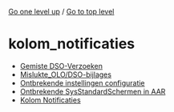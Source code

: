 <!-- generated by markdown-notes-tree -->

<!-- upward navigation links generated by markdown-notes-tree start here -->

[Go one level up](../SUMMARY.md) / [Go to top level](../../../../SUMMARY.md)

<!-- upward navigation links generated by markdown-notes-tree end here -->

# kolom_notificaties

<!-- optional markdown-notes-tree directory description starts here -->

<!-- optional markdown-notes-tree directory description ends here -->

- [Gemiste DSO-Verzoeken](gemiste_dso-verzoeken.md)
- [Mislukte_OLO/DSO-bijlages](mislukte_olo_dso_bijlages.md)
- [Ontbrekende instellingen configuratie](ontbrekende_instellingen_configuratie.md)
- [Ontbrekende SysStandardSchermen in AAR](ontbrekende_sysstandardschermen_in_aar.md)
- [Kolom Notificaties](README.md)

